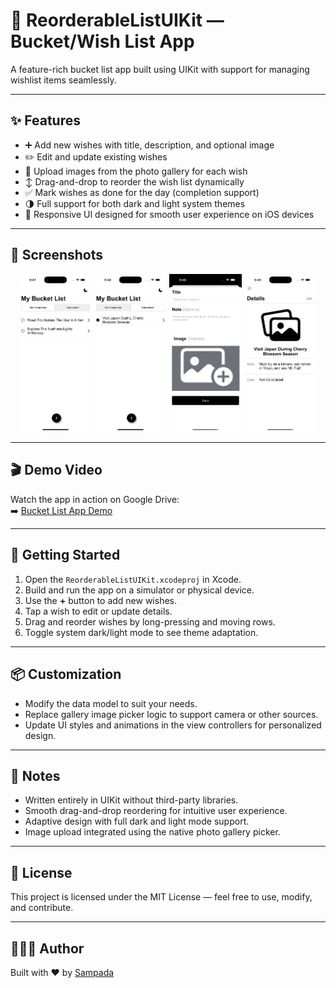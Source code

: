 # 🎯 ReorderableListUIKit — Bucket/Wish List App

A feature-rich bucket list app built using UIKit with support for managing wishlist items seamlessly.

---

## ✨ Features

- ➕ Add new wishes with title, description, and optional image
- ✏️ Edit and update existing wishes
- 📸 Upload images from the photo gallery for each wish
- ↕️ Drag-and-drop to reorder the wish list dynamically
- ✅ Mark wishes as done for the day (completion support)
- 🌗 Full support for both dark and light system themes
- 📱 Responsive UI designed for smooth user experience on iOS devices

---

## 📸 Screenshots

<p align="center">
  <img src="https://github.com/Sampada0808/UIKit-Modular-Components/blob/main/ImplementationPhotos/ReorderableListUIKit/ReorderableListUIKit1.png" width="23%" />
  <img src="https://github.com/Sampada0808/UIKit-Modular-Components/blob/main/ImplementationPhotos/ReorderableListUIKit/ReorderableListUIKit2.png" width="23%" />
  <img src="https://github.com/Sampada0808/UIKit-Modular-Components/blob/main/ImplementationPhotos/ReorderableListUIKit/ReorderableListUIKit3.png" width="23%" />
  <img src="https://github.com/Sampada0808/UIKit-Modular-Components/blob/main/ImplementationPhotos/ReorderableListUIKit/ReorderableListUIKit4.png" width="23%" />
</p>

---

## 🎬 Demo Video

Watch the app in action on Google Drive:  
➡️ [Bucket List App Demo](https://drive.google.com/file/d/1yAsdi7MhAW4UtorG9B9OcY-W0Se6fRFQ/view?usp=sharing)

---

## 🚀 Getting Started

1. Open the `ReorderableListUIKit.xcodeproj` in Xcode.
2. Build and run the app on a simulator or physical device.
3. Use the **+** button to add new wishes.
4. Tap a wish to edit or update details.
5. Drag and reorder wishes by long-pressing and moving rows.
6. Toggle system dark/light mode to see theme adaptation.

---

## 📦 Customization

- Modify the data model to suit your needs.
- Replace gallery image picker logic to support camera or other sources.
- Update UI styles and animations in the view controllers for personalized design.

---

## 📌 Notes

- Written entirely in UIKit without third-party libraries.  
- Smooth drag-and-drop reordering for intuitive user experience.  
- Adaptive design with full dark and light mode support.  
- Image upload integrated using the native photo gallery picker.

---

## 📃 License

This project is licensed under the MIT License — feel free to use, modify, and contribute.

---

## 🙋🏻‍♀️ Author

Built with ❤️ by [Sampada](https://github.com/Sampada0808)

